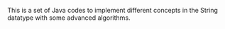 This is a set of Java codes to implement different concepts in the String datatype with some advanced algorithms.
